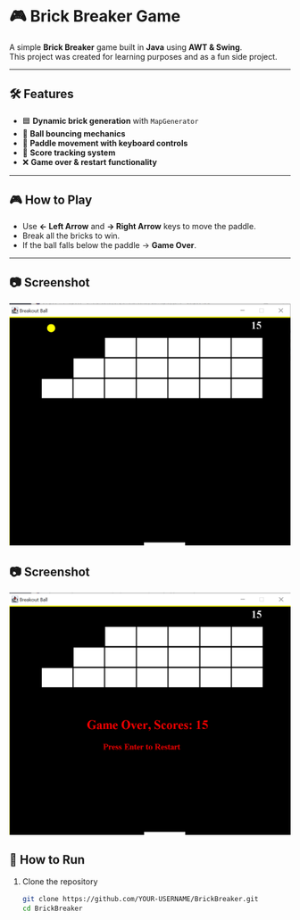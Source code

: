 
# 🎮 Brick Breaker Game  

A simple **Brick Breaker** game built in **Java** using **AWT & Swing**.  
This project was created for learning purposes and as a fun side project.  

---

## 🛠 Features  
- 🟦 **Dynamic brick generation** with `MapGenerator`  
- 🏓 **Ball bouncing mechanics**  
- 🎯 **Paddle movement with keyboard controls**  
- 🧮 **Score tracking system**  
- ❌ **Game over & restart functionality**  

---

## 🎮 How to Play  
- Use **← Left Arrow** and **→ Right Arrow** keys to move the paddle.  
- Break all the bricks to win.  
- If the ball falls below the paddle → **Game Over**.  

---

## 📷 Screenshot
![Gameplay Screenshot](screenshot1.png)
## 📷 Screenshot
![Gameover Screenshot](screenshot2.png)



## 🚀 How to Run  
1. Clone the repository  
   ```bash
   git clone https://github.com/YOUR-USERNAME/BrickBreaker.git
   cd BrickBreaker
